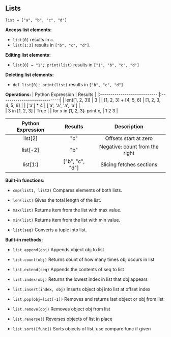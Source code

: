 ## Lists

`list = ["a", "b", "c", "d"]`

**Access list elements:**
- `list[0]` results in `a`.
- `list[1:3]` results in `["b", "c", "d"]`.

**Editing list elements:**
- `list[0] = "1"; print(list)` results in `["1", "b", "c", "d"]`

**Deleting list elements:**
- `del list[0]; print(list)` results in `["b", "c", "d"]`.

**Operations:**
|       Python Expression      |            Results           |
|:----------------------------:|:----------------------------:|
|        len([1, 2, 3])        |               3              |
|     [1, 2, 3] + [4, 5, 6]    |      [1, 2, 3, 4, 5, 6]      |
|           ['a'] * 4          |     ['a', 'a', 'a', 'a']     |   
|        3 in [1, 2, 3]        |             True             |
| for x in [1, 2, 3]: print x, |             1 2 3            |


| Python Expression |      Results      |           Description          |
|:-----------------:|:-----------------:|:------------------------------:|
|        list[2]       |       "c"       |      Offsets start at zero     |
|       list[-2]       |        "b"      | Negative: count from the right |
|       list[1:]       | ["b", "c", "d"] |    Slicing fetches sections    |

**Built-in functions:**
- `cmp(list1, list2)`
Compares elements of both lists.

- `len(list)`
Gives the total length of the list.

- `max(list)`
Returns item from the list with max value.

-	`min(list)`
Returns item from the list with min value.

-	`list(seq)`
Converts a tuple into list.

**Built-in methods:**

- `list.append(obj)`
Appends object obj to list

-	`list.count(obj)`
Returns count of how many times obj occurs in list

-	`list.extend(seq)`
Appends the contents of seq to list

-	`list.index(obj)`
Returns the lowest index in list that obj appears

-	`list.insert(index, obj)`
Inserts object obj into list at offset index

-	`list.pop(obj=list[-1])`
Removes and returns last object or obj from list

-	`list.remove(obj)`
Removes object obj from list

-	`list.reverse()`
Reverses objects of list in place

-	`list.sort([func])`
Sorts objects of list, use compare func if given
